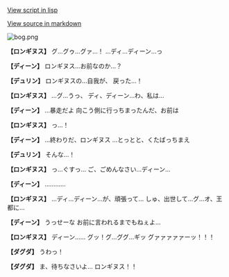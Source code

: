 [View script in lisp](../scripts/1350902.txt)

[View source in markdown](1350902.md)

![bog.png](../images/backgrounds/bog.png)

**【ロンギヌス】**
グ…グゥ…グァ…！
…ディ…ディーン…っ

**【ディーン】**
ロンギヌス…お前なのか…？

**【デュリン】**
ロンギヌスの…自我が、
戻った…！

**【ロンギヌス】**
…グ…うっ、
ディ、ディーン…わ、私は…

**【ディーン】**
…暴走だよ
向こう側に行っちまったんだ、お前は

**【ロンギヌス】**
っ…！

**【ディーン】**
…終わりだ、ロンギヌス
…とっとと、くたばっちまえ

**【デュリン】**
そんな…！

**【ロンギヌス】**
っ…ぐすっ…
ご、ごめんなさい…ディーン…

**【ディーン】**
…………

**【ロンギヌス】**
…ディ…ディーン…が、頑張って…
しゅ、出世して…グ…オ、王都に…

**【ディーン】**
うっせーな
お前に言われるまでもねぇよ…

**【ロンギヌス】**
ディーン……
グッ！グ…ググ…ギッ
グァァァァァーッ！！！

**【ダグダ】**
うわっ！

**【ダグダ】**
ま、待ちなさいよ…
ロンギヌス！！